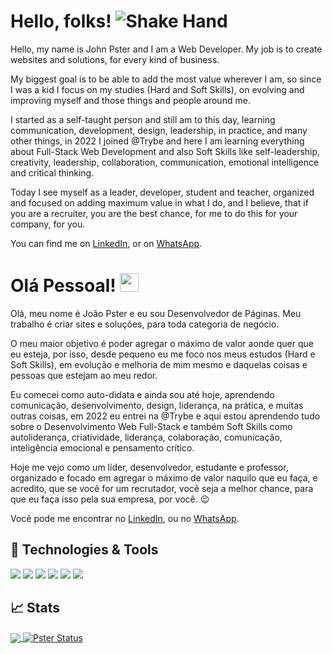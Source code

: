 # Hello, folks! ![Shake Hand]([http://url/to/img.png](https://raw.githubusercontent.com/MartinHeinz/MartinHeinz/master/wave.gif))

Hello, my name is John Pster and I am a Web Developer.
My job is to create websites and solutions, for every kind of business.

My biggest goal is to be able to add the most value wherever I am, so since I was a kid I focus on my studies (Hard and Soft Skills), on evolving and improving myself and those things and people around me.

I started as a self-taught person and still am to this day, learning communication, development, design, leadership, in practice, and many other things, in 2022 I joined @Trybe and here I am learning everything about Full-Stack Web Development and also Soft Skills like self-leadership, creativity, leadership, collaboration, communication, emotional intelligence and critical thinking.

Today I see myself as a leader, developer, student and teacher, organized and focused on adding maximum value in what I do, and I believe, that if you are a recruiter, you are the best chance, for me to do this for your company, for you.

You can find me on [LinkedIn][1], or on [WhatsApp][2].

# Olá Pessoal! <img src="https://raw.githubusercontent.com/MartinHeinz/MartinHeinz/master/wave.gif" width="30px">
Olá, meu nome é João Pster e eu sou Desenvolvedor de Páginas.
Meu trabalho é criar sites e soluções, para toda categoria de negócio.

O meu maior objetivo é poder agregar o máximo de valor aonde quer que eu esteja, por isso, desde pequeno eu me foco nos meus estudos (Hard e Soft Skills), em evolução e melhoria de mim mesmo e daquelas coisas e pessoas que estejam ao meu redor.

Eu comecei como auto-didata e ainda sou até hoje, aprendendo comunicação, desenvolvimento, design, liderança, na prática, e muitas outras coisas, em 2022 eu entrei na @Trybe e aqui estou aprendendo tudo sobre o Desenvolvimento Web Full-Stack e também Soft Skills como autoliderança, criatividade, liderança, colaboração, comunicação, inteligência emocional e pensamento crítico.

Hoje me vejo como um líder, desenvolvedor, estudante e professor, organizado e focado em agregar o máximo de valor naquilo que eu faça, e acredito, que se você for um recrutador, você seja a melhor chance, para que eu faça isso pela sua empresa, por você. :wink:

Você pode me encontrar no [LinkedIn][1], ou no [WhatsApp][2].

<!-- Resources -->
<!-- links to your social media accounts -->
[1]: https://www.linkedin.com/in/joaopster/
[2]: https://api.whatsapp.com/send?phone=5562992765354&text=Ol%C3%A1%2C%20%C3%A9%20o%20Pster%3F%20Venho%20do%20Github.

## 🔧 Technologies & Tools
![](https://img.shields.io/badge/OS-Linux-informational?style=flat&logo=linux&logoColor=white&color=2bbc8a)
![](https://img.shields.io/badge/Code-Python-informational?style=flat&logo=python&logoColor=white&color=2bbc8a)
![](https://img.shields.io/badge/Code-JavaScript-informational?style=flat&logo=javascript&logoColor=white&color=2bbc8a)
![](https://img.shields.io/badge/Shell-Bash-informational?style=flat&logo=gnu-bash&logoColor=white&color=2bbc8a)
![](https://img.shields.io/badge/Tools-Docker-informational?style=flat&logo=docker&logoColor=white&color=2bbc8a)
![](https://img.shields.io/badge/Tools-Kubernetes-informational?style=flat&logo=kubernetes&logoColor=white&color=2bbc8a)

## &#x1f4c8; Stats
<a href="https://github.com/J-Pster/J-Pster">
  <img align="center" src="https://github-readme-stats.vercel.app/api/top-langs/?username=J-Pster&hide=java,html&title_color=ffffff&text_color=c9cacc&icon_color=2bbc8a&bg_color=1d1f21" />
</a>
<a href="https://github.com/J-Pster/J-Pster">
  <img align="center" src="https://github-readme-stats.vercel.app/api?username=J-Pster&show_icons=true&line_height=27&count_private=true&title_color=ffffff&text_color=c9cacc&icon_color=2bbc8a&bg_color=1d1f21" alt="Pster Status" />
</a>
